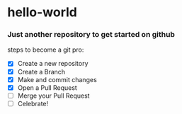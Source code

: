 # hello-world
### Just another repository to get started on github
steps to become a git pro:
- [x] Create a new repository 
- [x] Create a Branch
- [x] Make and commit changes
- [x] Open a Pull Request
- [ ] Merge your Pull Request
- [ ] Celebrate!
